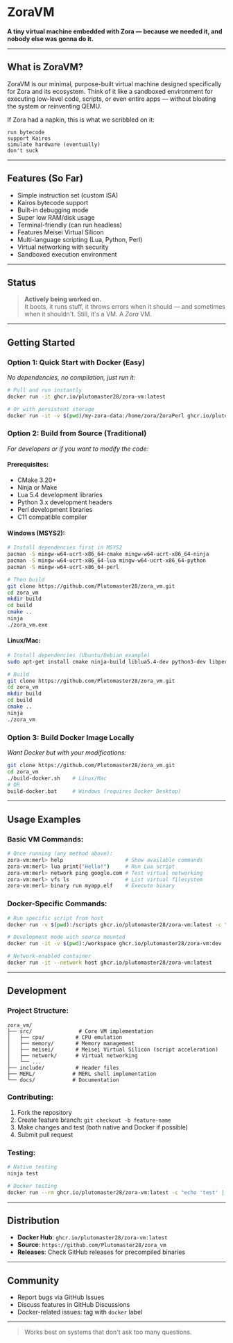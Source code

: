# ZoraVM

**A tiny virtual machine embedded with Zora — because we needed it, and nobody else was gonna do it.**

---

## What is ZoraVM?

ZoraVM is our minimal, purpose-built virtual machine designed specifically for Zora and its ecosystem. Think of it like a sandboxed environment for executing low-level code, scripts, or even entire apps — without bloating the system or reinventing QEMU.

If Zora had a napkin, this is what we scribbled on it:
```
run bytecode
support Kairos
simulate hardware (eventually)
don't suck
```

---

## Features (So Far)

- Simple instruction set (custom ISA)  
- Kairos bytecode support  
- Built-in debugging mode  
- Super low RAM/disk usage  
- Terminal-friendly (can run headless)  
- Features Meisei Virtual Silicon
- Multi-language scripting (Lua, Python, Perl)
- Virtual networking with security
- Sandboxed execution environment

---

## Status

> **Actively being worked on.**  
It boots, it runs stuff, it throws errors when it should — and sometimes when it shouldn't. Still, it's a VM. A *Zora* VM.

---

## Getting Started

### Option 1: Quick Start with Docker (Easy)
*No dependencies, no compilation, just run it:*

```bash
# Pull and run instantly
docker run -it ghcr.io/plutomaster28/zora-vm:latest

# Or with persistent storage
docker run -it -v $(pwd)/my-zora-data:/home/zora/ZoraPerl ghcr.io/plutomaster28/zora-vm:latest
```

### Option 2: Build from Source (Traditional)
*For developers or if you want to modify the code:*

#### Prerequisites:
- CMake 3.20+
- Ninja or Make
- Lua 5.4 development libraries
- Python 3.x development headers
- Perl development libraries
- C11 compatible compiler

#### Windows (MSYS2):
```bash
# Install dependencies first in MSYS2
pacman -S mingw-w64-ucrt-x86_64-cmake mingw-w64-ucrt-x86_64-ninja
pacman -S mingw-w64-ucrt-x86_64-lua mingw-w64-ucrt-x86_64-python
pacman -S mingw-w64-ucrt-x86_64-perl

# Then build
git clone https://github.com/Plutomaster28/zora_vm.git
cd zora_vm
mkdir build
cd build
cmake ..
ninja
./zora_vm.exe
```

#### Linux/Mac:
```bash
# Install dependencies (Ubuntu/Debian example)
sudo apt-get install cmake ninja-build liblua5.4-dev python3-dev libperl-dev

# Build
git clone https://github.com/Plutomaster28/zora_vm.git
cd zora_vm
mkdir build
cd build
cmake ..
ninja
./zora_vm
```

### Option 3: Build Docker Image Locally
*Want Docker but with your modifications:*

```bash
git clone https://github.com/Plutomaster28/zora_vm.git
cd zora_vm
./build-docker.sh    # Linux/Mac
# OR
build-docker.bat     # Windows (requires Docker Desktop)
```

---

## Usage Examples

### Basic VM Commands:
```bash
# Once running (any method above):
zora-vm:merl> help                    # Show available commands
zora-vm:merl> lua print("Hello!")     # Run Lua script  
zora-vm:merl> network ping google.com # Test virtual networking
zora-vm:merl> vfs ls                  # List virtual filesystem
zora-vm:merl> binary run myapp.elf    # Execute binary
```

### Docker-Specific Commands:
```bash
# Run specific script from host
docker run -v $(pwd):/scripts ghcr.io/plutomaster28/zora-vm:latest -c "lua /scripts/my_script.lua"

# Development mode with source mounted
docker run -it -v $(pwd):/workspace ghcr.io/plutomaster28/zora-vm:dev

# Network-enabled container
docker run -it --network host ghcr.io/plutomaster28/zora-vm:latest
```

---

## Development

### Project Structure:
```
zora_vm/
├── src/               # Core VM implementation
│   ├── cpu/          # CPU emulation
│   ├── memory/       # Memory management
│   ├── meisei/       # Meisei Virtual Silicon (script acceleration)
│   ├── network/      # Virtual networking
│   └── ...
├── include/          # Header files
├── MERL/            # MERL shell implementation
└── docs/            # Documentation
```

### Contributing:
1. Fork the repository
2. Create feature branch: `git checkout -b feature-name`
3. Make changes and test (both native and Docker if possible)
4. Submit pull request

### Testing:
```bash
# Native testing
ninja test

# Docker testing  
docker run --rm ghcr.io/plutomaster28/zora-vm:latest -c "echo 'test' | zora_vm --batch-mode"
```

---

## Distribution

- **Docker Hub**: `ghcr.io/plutomaster28/zora-vm:latest`
- **Source**: `https://github.com/Plutomaster28/zora_vm`
- **Releases**: Check GitHub releases for precompiled binaries

---

## Community

- Report bugs via GitHub Issues
- Discuss features in GitHub Discussions  
- Docker-related issues: tag with `docker` label

---

> Works best on systems that don't ask too many questions.